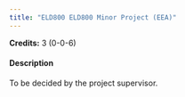 ```yaml
---
title: "ELD800 ELD800 Minor Project (EEA)"
---
```

**Credits:** 3 (0-0-6)

#### Description
To be decided by the project supervisor.